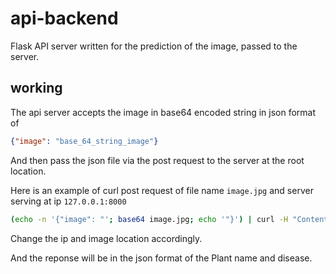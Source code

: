 # api-backend

Flask API server written for the prediction of the image, passed to the server. 


## working 

The api server accepts the image in base64 encoded string in json format of

```json
{"image": "base_64_string_image"}
```

And then pass the json file via the post request to the server at the root location. 

Here is an example of curl post request of file name `image.jpg` and server serving at ip `127.0.0.1:8000`

```bash
(echo -n '{"image": "'; base64 image.jpg; echo '"}') | curl -H "Content-Type: application/json" -d @- http://127.0.0.1:8000
```

Change the ip and image location accordingly.

And the reponse will be in the json format of the Plant name and disease.

